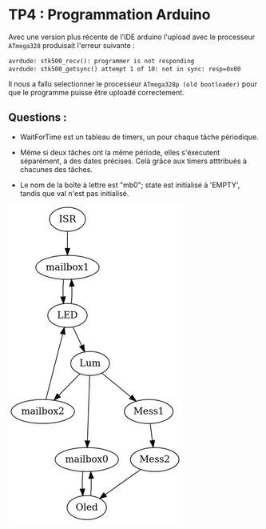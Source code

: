 # TP4 : Programmation Arduino

Avec une version plus récente de l'IDE arduino l'upload avec le processeur `ATmega328` produisait l'erreur suivante :

    avrdude: stk500_recv(): programmer is not responding
    avrdude: stk500_getsync() attempt 1 of 10: not in sync: resp=0x00

Il nous a fallu selectionner le processeur `ATmega328p (old bootloader)` pour que le programme puisse être uploadé correctement.

## Questions :
* WaitForTime est un tableau de timers, un pour chaque tâche périodique.

* Même si deux tâches ont la même période, elles s'éxecutent séparément, à des dates précises. Celà grâce aux timers atttribués à chacunes des tâches.

* Le nom de la boîte à lettre est "mb0"; state est initialisé à 'EMPTY', tandis que val n'est pas initialisé.



![schéma](./graphviz.png)



